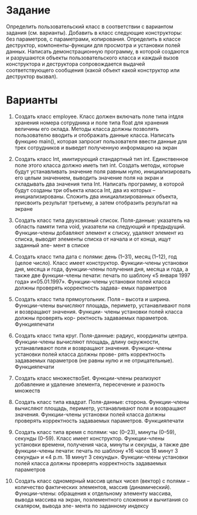 # Задание

Определить пользовательский класс в соответствии с вариантом задания (см. варианты). Добавить в класс следующие конструкторы: без параметров, с параметрами, копирования. Определить в классе деструктор, компоненты-функции для просмотра и установки полей данных. Написать демонстрационную программу, в которой создаются и разрушаются объекты пользовательского класса и каждый вызов конструктора и деструктора сопровождается выдачей соответствующего сообщения (какой объект какой конструктор или деструктор вызвал).

# Варианты

1. Создать класс employee. Класс должен включать поле типа intдля хранения номера сотрудника и поле типа float для хранения величины его оклада. Методы класса должны позволять пользователю вводить и отображать данные класса. Написать функцию main(), которая запросит пользователя ввести данные для трех сотрудников и выведет полученную информацию на экран

2. Создать класс Int, имитирующий стандартный тип int. Единственное поле этого класса должно иметь тип int. Создать методы, которые будут устанавливать значение поля равным нулю, инициализировать его целым значением, выводить значение поля на экран и складывать два значения типа Int.
Написать программу, в которой будут созданы три объекта класса Int, два из которых – инициализированы. Сложить два инициализированных объекта, присвоить результат третьему, а затем отобразить результат на экране

3. Создать класс типа двухсвязный список. Поля-данные: указатель на область памяти типа void, указатели на следующий и предыдущий. Функции-члены добавляют элемент к списку, удаляют элемент из списка, выводят элементы списка от начала и от конца, ищут заданный эле-
мент в списке

4. Создать класс типа дата с полями: день (1–31), месяц (1–12), год (целое число). Класс имеет конструктор. Функции-члены установки дня, месяца и года, функции-члены получения дня, месяца и года, а также две функции-члены печати: печать по шаблону «5 января 1997 года» и«05.01.1997». Функции-члены установки полей класса должны проверять корректность задава-
емых параметров

5. Создать класс типа прямоугольник. Поля – высота и ширина. Функции-члены вычисляют площадь, периметр, устанавливают поля и возвращают значения. Функции- члены установки полей класса должны проверять кор-
ректность задаваемых параметров. Функцияпечати
 
6. Создать класс типа круг. Поля-данные: радиус, координаты центра. Функции-члены вычисляют площадь, длину окружности, устанавливают поля и возвращают значения. Функции-члены установки полей класса должны прове-
рять корректность задаваемых параметров (не равны нулю и не отрицательные). Функцияпечати

7. Создать класс множествоSet. Функции-члены реализуют добавление и удаление элемента, пересечение и разность множеств

8. Создать класс типа квадрат. Поля-данные: сторона. Функции-члены вычисляют площадь, периметр, устанавливают поля и возвращают значения. Функции-члены установки полей класса должны проверять корректность задаваемых
параметров. Функцияпечати

9. Создать класс типа время с полями: час (0–23), минуты (0–59), секунды (0–59). Класс имеет конструктор. Функции-члены установки времени, получения часа, минуты и секунды, а также две функции-члены печати: печать по шаблону «16 часов 18 минут 3 секунды» и «4 p.m. 18 минут 3 секунды». Функции-члены установки полей класса
должны проверять корректность задаваемых параметров

10. Создать класс одномерный массив целых чисел (вектор) с полями – количество фактических элементов, массив (динамический). Функции-члены: обращения к отдельному элементу массива, вывода массива на экран, поэлементного сложения и вычитания со скаляром, вывода эле-
мента по заданному индексу
